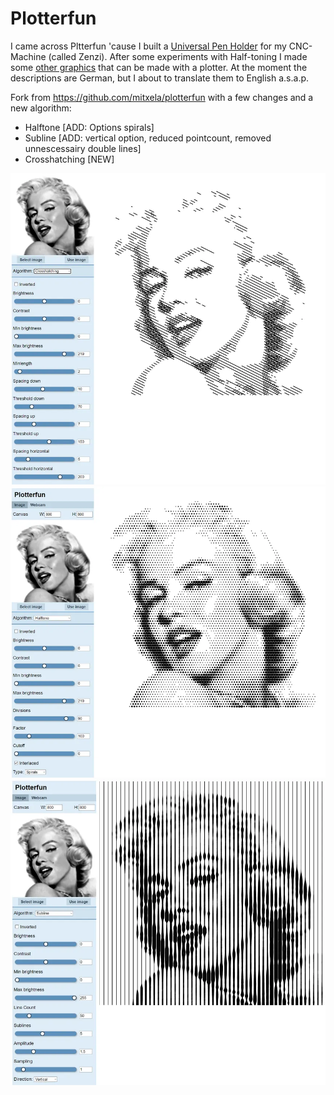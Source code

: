 # Plotterfun

I came across Pltterfun 'cause I built a [Universal Pen Holder](https://www.zenziwerken.de/Nachbauen/Universal-Pen-Holder) for my CNC-Machine (called Zenzi). After some experiments with Half-toning I made some [other graphics](https://www.zenziwerken.de/Plottgrafiken) that can be made with a plotter. At the moment the descriptions are German, but I about to translate them to English a.s.a.p.

Fork from https://github.com/mitxela/plotterfun with a few changes and a new algorithm:
* Halftone [ADD: Options spirals]
* Subline [ADD: vertical option, reduced pointcount, removed unnescessairy double lines]
* Crosshatching [NEW]


![crosshatching](/screenshots/crosshatching.webp)
![halftone_spirals](/screenshots/halftone_spirals.webp)
![subline-vertical](/screenshots/subline-vertical.webp)
